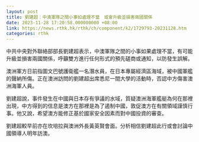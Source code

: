 ```yaml
---
layout: post
title: 劉建超：中澳軍隊之間小事如處理不當　或會升級並損害兩國關係
date: 2023-11-28 17:20:58.000000000 +08:00
link: https://news.rthk.hk/rthk/ch/component/k2/1729793-20231128.htm
categories: rthk
---
```


中共中央對外聯絡部部長劉建超表示，中澳軍隊之間的小事如果處理不當，有可能升級並損害兩國關係，呼籲雙方進行任何形式的預先磋商或通知，以防發生誤解。

澳洲軍方日前指圖文巴號護衛艦一名潛水員，在日本專屬經濟區海域，被中國軍艦的聲納所傷。正在澳洲訪問的劉建超出席悉尼一間大學的活動時，否認中方傷害澳洲海軍人員。

劉建超說，事件發生在中國與日本存有爭議的水域，質疑澳洲海軍艦艇為何在那裡出現，中方得到的信息是澳方在那裡是為了遏制中國，敦促澳方在有關領域謹慎行事。他又說，希望澳方能修正基於國家安全因素而對中國投資的審查。

劉建超較早前亦在坎培拉與澳洲外長黃英賢會面。分析相信劉建超此行或會討論中國領導人明年訪澳。
